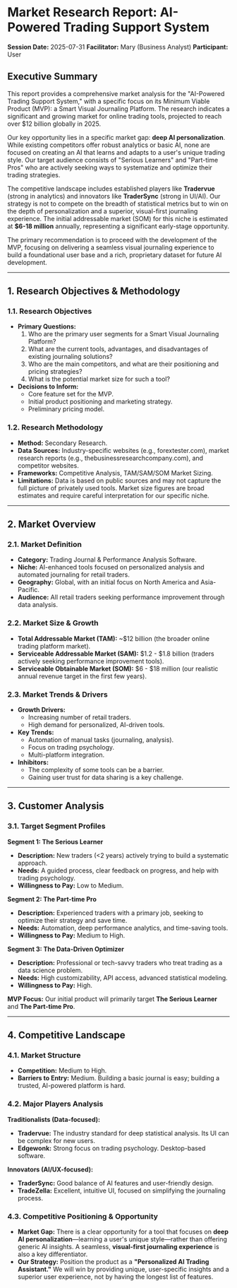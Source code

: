# Market Research Report: AI-Powered Trading Support System

**Session Date:** 2025-07-31
**Facilitator:** Mary (Business Analyst)
**Participant:** User

## Executive Summary

This report provides a comprehensive market analysis for the "AI-Powered Trading Support System," with a specific focus on its Minimum Viable Product (MVP): a Smart Visual Journaling Platform. The research indicates a significant and growing market for online trading tools, projected to reach over $12 billion globally in 2025.

Our key opportunity lies in a specific market gap: **deep AI personalization**. While existing competitors offer robust analytics or basic AI, none are focused on creating an AI that learns and adapts to a user's unique trading style. Our target audience consists of "Serious Learners" and "Part-time Pros" who are actively seeking ways to systematize and optimize their trading strategies.

The competitive landscape includes established players like **Tradervue** (strong in analytics) and innovators like **TraderSync** (strong in UI/AI). Our strategy is not to compete on the breadth of statistical metrics but to win on the depth of personalization and a superior, visual-first journaling experience. The initial addressable market (SOM) for this niche is estimated at **$6-18 million** annually, representing a significant early-stage opportunity.

The primary recommendation is to proceed with the development of the MVP, focusing on delivering a seamless visual journaling experience to build a foundational user base and a rich, proprietary dataset for future AI development.

---

## 1. Research Objectives & Methodology

### 1.1. Research Objectives
- **Primary Questions:**
    1.  Who are the primary user segments for a Smart Visual Journaling Platform?
    2.  What are the current tools, advantages, and disadvantages of existing journaling solutions?
    3.  Who are the main competitors, and what are their positioning and pricing strategies?
    4.  What is the potential market size for such a tool?
- **Decisions to Inform:**
    - Core feature set for the MVP.
    - Initial product positioning and marketing strategy.
    - Preliminary pricing model.

### 1.2. Research Methodology
- **Method:** Secondary Research.
- **Data Sources:** Industry-specific websites (e.g., forextester.com), market research reports (e.g., thebusinessresearchcompany.com), and competitor websites.
- **Frameworks:** Competitive Analysis, TAM/SAM/SOM Market Sizing.
- **Limitations:** Data is based on public sources and may not capture the full picture of privately used tools. Market size figures are broad estimates and require careful interpretation for our specific niche.

---

## 2. Market Overview

### 2.1. Market Definition
- **Category:** Trading Journal & Performance Analysis Software.
- **Niche:** AI-enhanced tools focused on personalized analysis and automated journaling for retail traders.
- **Geography:** Global, with an initial focus on North America and Asia-Pacific.
- **Audience:** All retail traders seeking performance improvement through data analysis.

### 2.2. Market Size & Growth
- **Total Addressable Market (TAM):** ~$12 billion (the broader online trading platform market).
- **Serviceable Addressable Market (SAM):** $1.2 - $1.8 billion (traders actively seeking performance improvement tools).
- **Serviceable Obtainable Market (SOM):** $6 - $18 million (our realistic annual revenue target in the first few years).

### 2.3. Market Trends & Drivers
- **Growth Drivers:**
    - Increasing number of retail traders.
    - High demand for personalized, AI-driven tools.
- **Key Trends:**
    - Automation of manual tasks (journaling, analysis).
    - Focus on trading psychology.
    - Multi-platform integration.
- **Inhibitors:**
    - The complexity of some tools can be a barrier.
    - Gaining user trust for data sharing is a key challenge.

---

## 3. Customer Analysis

### 3.1. Target Segment Profiles

**Segment 1: The Serious Learner**
- **Description:** New traders (<2 years) actively trying to build a systematic approach.
- **Needs:** A guided process, clear feedback on progress, and help with trading psychology.
- **Willingness to Pay:** Low to Medium.

**Segment 2: The Part-time Pro**
- **Description:** Experienced traders with a primary job, seeking to optimize their strategy and save time.
- **Needs:** Automation, deep performance analytics, and time-saving tools.
- **Willingness to Pay:** Medium to High.

**Segment 3: The Data-Driven Optimizer**
- **Description:** Professional or tech-savvy traders who treat trading as a data science problem.
- **Needs:** High customizability, API access, advanced statistical modeling.
- **Willingness to Pay:** High.

**MVP Focus:** Our initial product will primarily target **The Serious Learner** and **The Part-time Pro**.

---

## 4. Competitive Landscape

### 4.1. Market Structure
- **Competition:** Medium to High.
- **Barriers to Entry:** Medium. Building a basic journal is easy; building a trusted, AI-powered platform is hard.

### 4.2. Major Players Analysis

**Traditionalists (Data-focused):**
- **Tradervue:** The industry standard for deep statistical analysis. Its UI can be complex for new users.
- **Edgewonk:** Strong focus on trading psychology. Desktop-based software.

**Innovators (AI/UX-focused):**
- **TraderSync:** Good balance of AI features and user-friendly design.
- **TradeZella:** Excellent, intuitive UI, focused on simplifying the journaling process.

### 4.3. Competitive Positioning & Opportunity
- **Market Gap:** There is a clear opportunity for a tool that focuses on **deep AI personalization**—learning a user's unique style—rather than offering generic AI insights. A seamless, **visual-first journaling experience** is also a key differentiator.
- **Our Strategy:** Position the product as a **"Personalized AI Trading Assistant."** We will win by providing unique, user-specific insights and a superior user experience, not by having the longest list of features.

